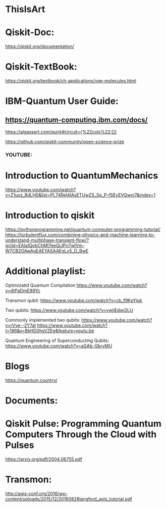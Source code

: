 # ThisIsArt

# Qiskit-Doc:
https://qiskit.org/documentation/

# Qiskit-TextBook:
https://qiskit.org/textbook/ch-applications/vqe-molecules.html

# IBM-Quantum User Guide:
https://quantum-computing.ibm.com/docs/
-------------------------------------------------------------
https://algassert.com/quirk#circuit={%22cols%22:[]}

https://github.com/qiskit-community/open-science-prize

### YOUTUBE:

# Introduction to QuantumMechanics
https://www.youtube.com/watch?v=Z1uoz_8dLH0&list=PL74Rel4IAsETUwZS_Se_P-fSEyEVQwni7&index=1

# Introduction to qiskit
https://pythonprogramming.net/quantum-computer-programming-tutorial/
https://turbulentflux.com/combining-physics-and-machine-learning-to-understand-multiphase-transient-flow/?gclid=EAIaIQobChMI7eeQiJPn7wIVm-W7CB2GAwAgEAEYASAAEgLx5_D_BwE

# Additional playlist:
Optimizatid Quantum Compilation
https://www.youtube.com/watch?v=dtPaDmE89Yc

Transmon qubit:
https://www.youtube.com/watch?v=cb_f9KpYipk

Two qubits:
https://www.youtube.com/watch?v=vwjlEdwi2LU

Commonly implemented two qubits:
https://www.youtube.com/watch?v=rVve--2Y7aI
https://www.youtube.com/watch?t=186&v=BkHD0hsVZEg&feature=youtu.be

Quantum Engineering of Superconducting Qubits:
https://www.youtube.com/watch?v=aGAb-GbrvMU

# Blogs
https://quantum.country/

# Documents:
# Qiskit Pulse: Programming Quantum Computers Through the Cloud with Pulses
https://arxiv.org/pdf/2004.06755.pdf

# Transmon:
http://aqis-conf.org/2016/wp-content/uploads/2015/12/20160828langford_aqis_tutorial.pdf

